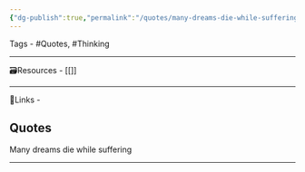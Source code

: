 ```yaml
---
{"dg-publish":true,"permalink":"/quotes/many-dreams-die-while-suffering/","dgPassFrontmatter":true,"noteIcon":"3","created":"2023-11-14T21:08:39.748+05:30","updated":"2023-12-12T23:34:38.074+05:30"}
---
```



Tags - #Quotes, #Thinking 

---

🗃Resources - [[]]

---
 🔗Links -

## Quotes
Many dreams die while suffering

---
